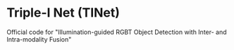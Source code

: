 # Triple-I Net (TINet)
Official code for "Illumination-guided RGBT Object Detection with Inter- and Intra-modality Fusion"
